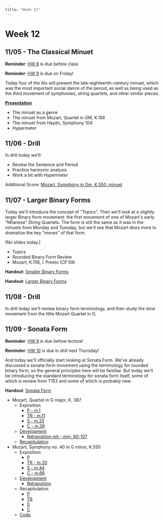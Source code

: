 ```yaml
---
title: "Week 12"
---
```


# Week 12

## 11/05 - The Classical Minuet

**Reminder**: [HW 8](HW-8.pdf) is due before class

**Reminder**: [HW 9](HW-9.pdf) is due on Friday!

Today four of the AIs will present the late-eighteenth-century
minuet, which was the most important social dance of the period,
as well as being used as the third movement of symphonies, string
quartets, and other similar pieces.

**[Presentation](https://docs.google.com/presentation/d/1ZR2DSgzMABp_xTLdlyc0Rj2o4pdGkfgRst13dprJbNY/edit?usp=sharing)**

* The minuet as a genre
* The minuet from Mozart, Quartet in GM, K.156
* The minuet from Haydn, Symphony 104
* Hypermeter

## 11/06 - Drill

In drill today we'll:

* Review the Sentence and Period
* Practice harmonic analysis
* Work a bit with Hypermeter

Additional Score: [Mozart, Symphony in Gm, K.550, minuet](k550-minuet.pdf)

## 11/07 - Larger Binary Forms

Today we'll introduce the concept of "Topics". Then we'll look at a
slightly larger Binary form movement: the first movement of one of
Mozart's early "Milanese" String Quartets.  The form is still the
same as it was in the minuets from Monday and Tuesday, but we'll
see that Mozart does more to dramatize the key "moves" of that form.

(No slides today.)

* Topics
* Rounded Binary Form Review
* Mozart, K.156, i: Presto (CP 59)

**Handout**: [Smaller Binary Forms](handout-smaller-binary-forms.pdf)

**Handout**: [Larger Binary Forms](handout-bigger-binary-forms.pdf)

## 11/08 - Drill

In drill today we'll review binary form terminology, and then
study the slow movement from the little Mozart Quartet in G.

## 11/09 - Sonata Form

**Reminder**: [HW 9](HW-9.pdf) is due before lecture!

**Reminder**: [HW 10](HW-10.pdf) is due in *drill* next Thursday!

And today we'll officially start looking at Sonata Form. We've already
discussed a sonata-form movement using the terminology for rounded binary
form, so the general principles here will be familiar. But today we'll be
introducing the standard terminology for sonata form itself, some of
which is review from T152 and some of which is probably new.

**Handout**: [Sonata Form](handout-sonata-form.pdf)

* Mozart, Quartet in G major, K. 387
  * Exposition
    * [P - m.1](https://youtu.be/L9HlwFVU7D0?t=91)
    * [TR - m.11](https://youtu.be/L9HlwFVU7D0?t=113)
    * [S - m.25](https://youtu.be/L9HlwFVU7D0?t=140)
    * [C - m.39](https://youtu.be/L9HlwFVU7D0?t=168)
  * [Development](https://youtu.be/L9HlwFVU7D0?t=315)
    * [Retransition-ish - mm. 90-107](https://youtu.be/L9HlwFVU7D0?t=386)
  * [Recapitulation](https://youtu.be/L9HlwFVU7D0?t=423)
* Mozart, Symphony no. 40 in G minor, K.550
  * Exposition
    * [P](https://youtu.be/vkY_3-3Toyc?list=PLYyTDR5WeGuQaDWdAs7J2d_pYIuKrLpR7&t=5)
    * [TR - m.20](https://youtu.be/vkY_3-3Toyc?list=PLYyTDR5WeGuQaDWdAs7J2d_pYIuKrLpR7&t=27)
    * [S - m.44](https://youtu.be/vkY_3-3Toyc?list=PLYyTDR5WeGuQaDWdAs7J2d_pYIuKrLpR7&t=51)
    * [C - m.66](https://youtu.be/vkY_3-3Toyc?list=PLYyTDR5WeGuQaDWdAs7J2d_pYIuKrLpR7&t=75)
  * [Development](https://youtu.be/vkY_3-3Toyc?list=PLYyTDR5WeGuQaDWdAs7J2d_pYIuKrLpR7&t=212)
    * [Retransition](https://youtu.be/vkY_3-3Toyc?list=PLYyTDR5WeGuQaDWdAs7J2d_pYIuKrLpR7&t=267)
  * Recapitulation
    * [P](https://youtu.be/vkY_3-3Toyc?list=PLYyTDR5WeGuQaDWdAs7J2d_pYIuKrLpR7&t=279)
    * [TR](https://youtu.be/vkY_3-3Toyc?list=PLYyTDR5WeGuQaDWdAs7J2d_pYIuKrLpR7&t=299)
    * [S](https://youtu.be/vkY_3-3Toyc?list=PLYyTDR5WeGuQaDWdAs7J2d_pYIuKrLpR7&t=343)
    * [C](https://youtu.be/vkY_3-3Toyc?list=PLYyTDR5WeGuQaDWdAs7J2d_pYIuKrLpR7&t=372)
  * [Coda](https://youtu.be/vkY_3-3Toyc?list=PLYyTDR5WeGuQaDWdAs7J2d_pYIuKrLpR7&t=405)

<!--
* Mozart, Quartet in A major, K. 387
  * Exposition
    * [P - m.1](https://youtu.be/cNsPXwkTWEw?t=87)
    * [TR - m.17](https://youtu.be/cNsPXwkTWEw?t=107)
    * [S - m.37](https://youtu.be/cNsPXwkTWEw?t=129)
    * [C - m.84](https://youtu.be/cNsPXwkTWEw?t=185)
  * [Development](https://youtu.be/cNsPXwkTWEw?t=293)
    * [Retransition](https://youtu.be/cNsPXwkTWEw?t=367)
  * [Recapitulation](https://youtu.be/cNsPXwkTWEw?t=381)
-->
